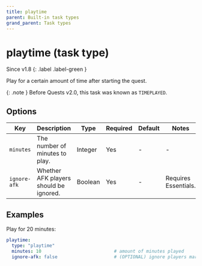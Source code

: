 ```yaml
---
title: playtime
parent: Built-in task types
grand_parent: Task types
---
```


# playtime (task type)

Since v1.8
{: .label .label-green }

Play for a certain amount of time after starting the quest.

{: .note }
Before Quests v2.0, this task was known as `TIMEPLAYED`.

## Options

| Key          | Description                            | Type    | Required | Default | Notes                |
|--------------|----------------------------------------|---------|----------|---------|----------------------|
| `minutes`    | The number of minutes to play.         | Integer | Yes      | \-      | \-                   |
| `ignore-afk` | Whether AFK players should be ignored. | Boolean | Yes      | \-      | Requires Essentials. |

## Examples

Play for 20 minutes:

``` yaml
playtime:
  type: "playtime"
  minutes: 10                           # amount of minutes played
  ignore-afk: false                     # (OPTIONAL) ignore players marked as AFK by essentials
```
